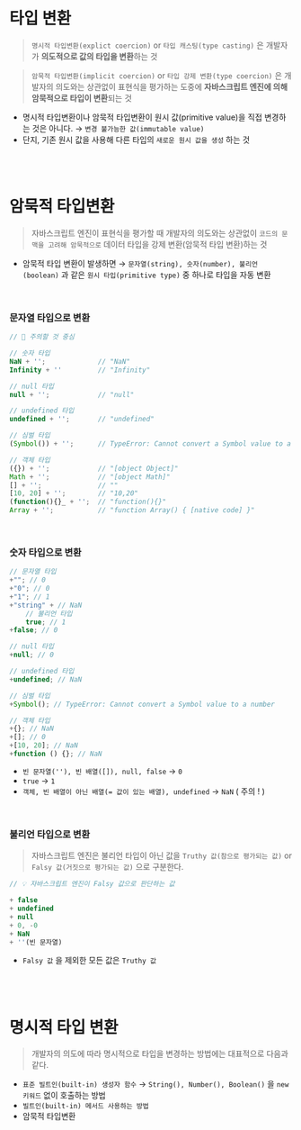 # 타입 변환

> `명시적 타입변환(explict coercion)` or `타입 캐스팅(type casting)` 은 개발자가 **의도적으로 값의 타입을 변환**하는 것

> `암묵적 타입변환(implicit coercion)` or `타입 강제 변환(type coercion)` 은 개발자의 의도와는 상관없이 표현식을 평가하는 도중에 **자바스크립트 엔진에 의해 암묵적으로 타입이 변환**되는 것

-   명시적 타입변환이나 암묵적 타입변환이 원시 값(primitive value)을 직접 변경하는 것은 아니다. → `변경 불가능한 값(immutable value)`
-   단지, 기존 원시 값을 사용해 다른 타입의 `새로운 원시 값을 생성` 하는 것

<br>
<br>

# 암묵적 타입변환

> 자바스크립트 엔진이 표현식을 평가할 때 개발자의 의도와는 상관없이 `코드의 문맥을 고려해 암묵적으로` 데이터 타입을 강제 변환(암묵적 타입 변환)하는 것

-   암묵적 타입 변환이 발생하면 → `문자열(string), 숫자(number), 불리언(boolean)` 과 같은 `원시 타입(primitive type)` 중 하나로 타입을 자동 변환

<br>

### 문자열 타입으로 변환

```jsx
// 🎯 주의할 것 중심

// 숫자 타입
NaN + '';             // "NaN"
Infinity + ''         // "Infinity"

// null 타입
null + '';            // "null"

// undefined 타입
undefined + '';       // "undefined"

// 심벌 타입
(Symbol()) + '';      // TypeError: Cannot convert a Symbol value to a string

// 객체 타입
({}) + '';            // "[object Object]"
Math + '';            // "[object Math]"
[] + '';              // ""
[10, 20] + '';        // "10,20"
(function(){}_ + '';  // "function(){}"
Array + '';           // "function Array() { [native code] }"
```

<br>

### 숫자 타입으로 변환

```jsx
// 문자열 타입
+""; // 0
+"0"; // 0
+"1"; // 1
+"string" + // NaN
    // 불리언 타입
    true; // 1
+false; // 0

// null 타입
+null; // 0

// undefined 타입
+undefined; // NaN

// 심벌 타입
+Symbol(); // TypeError: Cannot convert a Symbol value to a number

// 객체 타입
+{}; // NaN
+[]; // 0
+[10, 20]; // NaN
+function () {}; // NaN
```

-   `빈 문자열(''), 빈 배열([]), null, false` → `0`
-   `true` → `1`
-   `객체, 빈 배열이 아닌 배열(= 값이 있는 배열), undefined` → `NaN` ( 주의 ! )

<br>

### 불리언 타입으로 변환

> 자바스크립트 엔진은 불리언 타입이 아닌 값을 `Truthy 값(참으로 평가되는 값)` or `Falsy 값(거짓으로 평가되는 값)` 으로 구분한다.

```jsx
// 💡 자바스크립트 엔진이 Falsy 값으로 판단하는 값

+ false
+ undefined
+ null
+ 0, -0
+ NaN
+ ''(빈 문자열)
```

-   `Falsy 값` 을 제외한 모든 값은 `Truthy 값`

<br>
<br>

# 명시적 타입 변환

> 개발자의 의도에 따라 명시적으로 타입을 변경하는 방법에는 대표적으로 다음과 같다.

-   `표준 빌트인(built-in) 생성자 함수` → `String(), Number(), Boolean()` 을 `new 키워드` 없이 호출하는 방법
-   `빌트인(built-in) 메서드 사용하는 방법`
-   암묵적 타입변환

<br>
